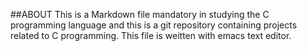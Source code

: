 ##ABOUT
This is a Markdown file mandatory in studying the C programming language and this is a git repository containing projects related to C programming.
This file is weitten with emacs text editor.

